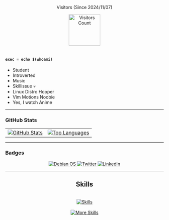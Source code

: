 <div align="center">

Visitors (Since 2024/11/07)

<img src="https://count.getloli.com/@mycounter?name=mycounter&theme=original-new&padding=7&offset=0&align=top&scale=1&pixelated=1&darkmode=0&num=1" alt="Visitors Count" height="100">

</div>
<br>

#### `exec = echo $(whoami)`

- Student
- Introverted
- Music
- Skillissue 💀
- Linux Distro Hopper
- Vim Motions Noobie
- Yes, I watch Anime

---

### GitHub Stats

<div align="center">
 <table>
  <tr>
   <td>
    <a href="https://github.com/ksandeleon">
     <img src="https://github-readme-stats.vercel.app/api?username=ksandeleon&show_icons=true&theme=radical" alt="GitHub Stats" />
    </a>
   </td>
   <td>
    <a href="https://github.com/ksandeleon">
     <img src="https://github-readme-stats.vercel.app/api/top-langs/?username=ksandeleon&layout=compact&theme=radical" alt="Top Languages" />
    </a>
   </td>
  </tr>
 </table>
</div>

---

### Badges

<div align="center">
 <a href="https://www.debian.org/">
  <img src="https://img.shields.io/badge/OS-Debian-A81D33?logo=debian&logoColor=white" alt="Debian OS" />
 </a>
 <a href="https://twitter.com/yourusername" target="_blank">
  <img src="https://img.shields.io/badge/Twitter-1DA1F2?logo=twitter&logoColor=white" alt="Twitter" />
 </a>
 <a href="https://www.linkedin.com/in/yourusername" target="_blank">
  <img src="https://img.shields.io/badge/LinkedIn-0077B5?logo=linkedin&logoColor=white" alt="LinkedIn" />
 </a>
</div>

---


<h2 align="center"> Skills </h2>
<br/>
<div align="center">
 <a href="https://skillicons.dev">
  <img src="https://skillicons.dev/icons?i=flutter,python,c,cpp,java,html,css,js" alt="Skills" />
 </a>
 <br/><br/>
 <a href="https://skillicons.dev">
  <img src="https://skillicons.dev/icons?i=dotnet,mysql,jupyter,git,github,xampp,jetbrains,vscode,visualstudio,apachenetbeans,androidstudio" alt="More Skills" />
 </a>
</div>
